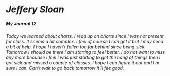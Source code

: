 # ***Jeffery Sloan***
##### **My Journal** 12

###### Today we learned about charts. I read up on charts since I was not present for class. It seems a bit complex. I feel of course I can get it but I may need a bit of help. I hope I haven't fallen too far behind since being sick. Tomorrow I should be there I am starting to feel better. I do not want to miss any more becuase I feel I was just starting to get the hang of things then I got sick and missed a couple of classes. I hope I can figure it out and I'm sure I can. Can't wait to go back tomorrow it'll fee good.
